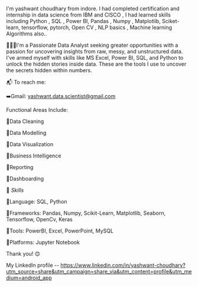 I'm yashwant choudhary from indore. I had completed certification and internship in data science from IBM and CISCO , I had learned skills including Python , SQL , Power BI, Pandas , Numpy , Matplotlib, Sciket-learn, tensorflow, pytorch, Open CV , NLP basics , Machine learning Algorithms also..

👨🏻‍💻I'm a Passionate Data Analyst seeking greater opportunities with a passion for uncovering insights from raw, messy, and unstructured data. I've armed myself with skills like MS Excel, Power BI, SQL, and Python to unlock the hidden stories inside data. These are the tools I use to uncover the secrets hidden within numbers.

📬 To reach me:

➡️Gmail: yashwant.data.scientist@gmail.com

Functional Areas Include:

📍Data Cleaning

📍Data Modelling

📍Data Visualization

📍Business Intelligence

📍Reporting

📍Dashboarding

 💎 *Skills*

📌Language: SQL, Python

📌Frameworks: Pandas, Numpy, Scikit-Learn, Matplotlib, Seaborn, Tensorflow, OpenCv, Keras

📌Tools: PowerBI, Excel, PowerPoint, MySQL

📌Platforms: Jupyter Notebook

Thank you! 😊

My LinkedIn profile -- https://www.linkedin.com/in/yashwant-choudhary?utm_source=share&utm_campaign=share_via&utm_content=profile&utm_medium=android_app
